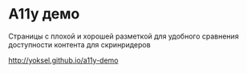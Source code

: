 # A11y демо

Страницы с плохой и хорошей разметкой для удобного сравнения доступности контента для скринридеров

http://yoksel.github.io/a11y-demo

